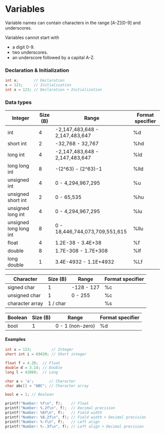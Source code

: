 # Variables

Variable names can contain characters in the range [A-Z][0-9] and underscores.

Variables cannot start with
- a digit 0-9.
- two underscores.
- an underscore followed by a capital A-Z.

### Declaration & Initialization

```c
int x;       // Declaration
x = 123;     // Initialization
int x = 123; // Declaration + Initialization
```

### Data types

| Integer                | Size (B) | Range                                       | Format specifier |
| ---------------------- | -------- | ------------------------------------------- | ---------------- |
| int                    | 4        | -2,147,483,648 - 2,147,483,647              | %d               |
| short int              | 2        |        -32,768 - 32,767                     | %hd              |
| long int               | 4        | -2,147,483,648 - 2,147,483,647              | %ld              |
| long long int          | 8        |        -(2^63) - (2^63)-1                   | %lld             |
| unsigned int           | 4        |              0 - 4,294,967,295              | %u               |
| unsigned short int     | 2        |              0 - 65,535                     | %hu              |
| unsigned long int      | 4        |              0 - 4,294,967,295              | %lu              |
| unsigned long long int | 8        |              0 - 18,446,744,073,709,551,615 | %llu             |
| float                  | 4        |        1.2E-38 - 3.4E+38                    | %f               |
| double                 | 8        |       1.7E-308 - 1.7E+308                   | %lf              |
| long double            | 1        |      3.4E-4932 - 1.1E+4932                  | %Lf              |

| Character              | Size (B) | Range                                       | Format specifier |
| ---------------------- | -------- | ------------------------------------------- | ---------------- |
| signed char            | 1        |           -128 - 127                        | %c               |
| unsigned char          | 1        |              0 - 255                        | %c               |
| character array        | 1 / char |                                             | %s               |

| Boolean                | Size (B) | Range                                       | Format specifier |
| ---------------------- | -------- | ------------------------------------------- | ---------------- |
| bool                   | 1        |              0 - 1 (non-zero)               | %d               |

#### Examples

```c
int x = 123;         // Integer
short int i = 69420; // Short integer

float f = 4.20;  // Float
double d = 3.14; // Double
long l = 42069;  // Long

char a = 'a';       // Character
char abc[] = "ABC"; // Character array

bool e = 1; // Boolean
```

```c
printf("Number: %f\n", f);    // Float
printf("Number: %.2f\n", f);  // Decimal precision
printf("Number: %8f\n", f);   // Field width
printf("Number: %8.2f\n", f); // Field width + Decimal precision
printf("Number: %-f\n", f);   // Left align
printf("Number: %-.3f\n", f); // Left align + Decimal precision
```

